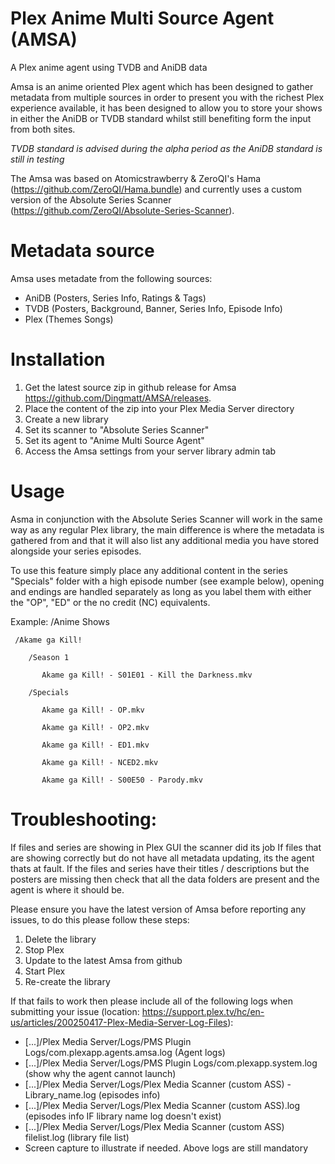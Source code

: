 # Plex Anime Multi Source Agent (AMSA)
A Plex anime agent using TVDB and AniDB data


Amsa is an anime oriented Plex agent which has been designed to gather metadata from multiple sources in order to present you with the richest Plex experience available, it has been designed to allow you to store your shows in either the AniDB or TVDB standard whilst still benefiting form the input from both sites. 

*TVDB standard is advised during the alpha period as the AniDB standard is still in testing*

The Amsa was based on Atomicstrawberry & ZeroQI's Hama (https://github.com/ZeroQI/Hama.bundle) and currently uses a custom version of the Absolute Series Scanner (https://github.com/ZeroQI/Absolute-Series-Scanner).
    
    
    
Metadata source
===============
Amsa uses metadate from the following sources:
- AniDB (Posters, Series Info, Ratings & Tags)
- TVDB (Posters, Background, Banner, Series Info, Episode Info)
- Plex (Themes Songs)



Installation
============
1. Get the latest source zip in github release for Amsa https://github.com/Dingmatt/AMSA/releases.
2. Place the content of the zip into your Plex Media Server directory
3. Create a new library 
4. Set its scanner to "Absolute Series Scanner"
5. Set its agent to "Anime Multi Source Agent"
6. Access the Amsa settings from your server library admin tab



Usage
=====
Asma in conjunction with the Absolute Series Scanner will work in the same way as any regular Plex library, the main difference is where the metadata is gathered from and that it will also list any additional media you have stored alongside your series episodes.

To use this feature simply place any additional content in the series "Specials" folder with a high episode number (see example below), opening and endings are handled separately as long as you label them with either the "OP", "ED" or the no credit (NC) equivalents.

Example:
  /Anime Shows

     /Akame ga Kill!

        /Season 1

           Akame ga Kill! - S01E01 - Kill the Darkness.mkv 

        /Specials

           Akame ga Kill! - OP.mkv   

           Akame ga Kill! - OP2.mkv 

           Akame ga Kill! - ED1.mkv 

           Akame ga Kill! - NCED2.mkv  

           Akame ga Kill! - S00E50 - Parody.mkv 



Troubleshooting:
================
If files and series are showing in Plex GUI the scanner did its job
If files that are showing correctly but do not have all metadata updating, its the agent thats at fault.
If the files and series have their titles / descriptions but the posters are missing then check that all the data folders are present and the agent is where it should be.

Please ensure you have the latest version of Amsa before reporting any issues, to do this please follow these steps:

1. Delete the library
2. Stop Plex
3. Update to the latest Amsa from github
4. Start Plex
5. Re-create the library

If that fails to work then please include all of the following logs when submitting your issue (location: https://support.plex.tv/hc/en-us/articles/200250417-Plex-Media-Server-Log-Files):
- [...]/Plex Media Server/Logs/PMS Plugin Logs/com.plexapp.agents.amsa.log (Agent logs)
- [...]/Plex Media Server/Logs/PMS Plugin Logs/com.plexapp.system.log (show why the agent cannot launch)
- [...]/Plex Media Server/Logs/Plex Media Scanner (custom ASS) - Library_name.log (episodes info)
- [...]/Plex Media Server/Logs/Plex Media Scanner (custom ASS).log (episodes info IF library name log doesn't exist)
- [...]/Plex Media Server/Logs/Plex Media Scanner (custom ASS) filelist.log (library file list)
- Screen capture to illustrate if needed. Above logs are still mandatory
